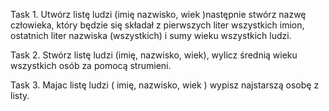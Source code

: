 
Task 1.
Utwórz listę ludzi (imię nazwisko, wiek )następnie stwórz nazwę człowieka, który będzie się składał z pierwszych liter wszystkich imion, ostatnich liter nazwiska (wszystkich) i sumy wieku wszystkich ludzi.

Task 2.
Stwórz listę ludzi (imię, nazwisko, wiek), wylicz średnią wieku wszystkich osób za pomocą strumieni.

Task 3.
Majac listę ludzi ( imię, nazwisko, wiek ) wypisz najstarszą osobę z listy.
